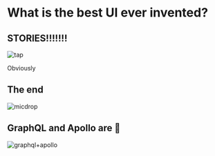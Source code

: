 # What is the best UI ever invented?

## STORIES!!!!!!!
![tap](https://media3.giphy.com/media/26gs900M4ToRdWtMc/giphy.gif?cid=3640f6095c0bc6da58736f506bb647e5)

Obviously

## The end
![micdrop](https://media3.giphy.com/media/3o7qDEq2bMbcbPRQ2c/giphy.gif?cid=3640f6095c0bc76170685a374da6d330)

## GraphQL and Apollo are 💯
![graphql+apollo](https://jslancer.com/wp-content/uploads/2017/08/GraphQL-Apollo.jpg "image")

